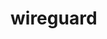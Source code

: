 <!-- generated by markdown-notes-tree -->

# wireguard

<!-- optional markdown-notes-tree directory description starts here -->

<!-- optional markdown-notes-tree directory description ends here -->


